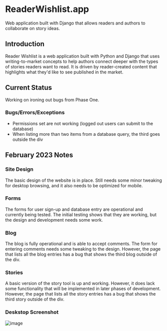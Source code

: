 # ReaderWishlist.app
Web application built with Django that allows readers and authors to collaborate on story ideas.
## Introduction
Reader Wishlist is a web application built with Python and Django that uses writing-to-market concepts to help authors connect deeper with the types of stories readers want to read. It is driven by reader-created content that highlights what they'd like to see published in the market.
## Current Status
Working on ironing out bugs from Phase One.
### Bugs/Errors/Exceptions
* Permissions set are not working (logged out users can submit to the database)
* When listing more than two items from a database query, the third goes outside the div
## February 2023 Notes
### Site Design
The basic design of the website is in place. Still needs some minor tweaking for desktop browsing, and it also needs to be optimized for mobile.
### Forms
The forms for user sign-up and database entry are operational and currently being tested. The initial testing shows that they are working, but the design and development needs some work.
### Blog
The blog is fully operational and is able to accept comments. The form for entering comments needs some tweaking to the design. However, the page that lists all the blog entries has a bug that shows the third blog outside of the div.
### Stories
A basic version of the story tool is up and working. However, it does lack some functionality that will be implemented in later phases of development. However, the page that lists all the story entries has a bug that shows the third story outside of the div.
### Deskstop Screenshot
![image](https://user-images.githubusercontent.com/117326004/216694909-40f36a47-bc40-4e8f-95be-aae7f039910a.png)
